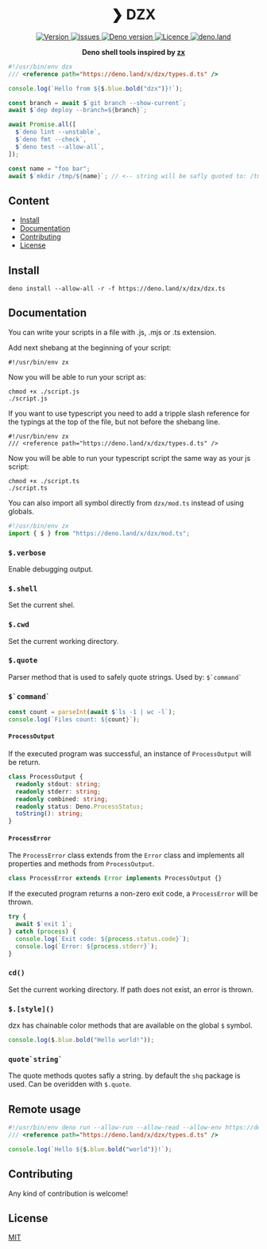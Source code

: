 <h1 align="center">❯ DZX</h1>

<p align="center" class="badges-container">
  <a href="https://github.com/c4spar/deno-dzx/releases">
    <img alt="Version" src="https://img.shields.io/github/v/release/c4spar/deno-dzx?logo=github&color=F86F00" />
  </a>
  <a href="https://github.com/c4spar/deno-dzx/issues">
    <img alt="issues" src="https://img.shields.io/github/issues/c4spar/deno-dzx?label=issues&logo=github">
  </a>
  <a href="https://deno.land/">
    <img alt="Deno version" src="https://img.shields.io/badge/deno-^1.7.0-blue?logo=deno&color=blue" />
  </a>
  <a href="https://github.com/c4spar/deno-dzx/blob/main/LICENSE">
    <img alt="Licence" src="https://img.shields.io/github/license/c4spar/deno-dzx?logo=github" />
  </a>
  <a href="https://deno.land/x/dzx">
    <img alt="deno.land" src="https://img.shields.io/badge/deno.land/x/dzx-blue?logo=deno&logoColor=959DA6&color=272727" />
  </a>
</p>

<p align="center">
  <b>Deno shell tools inspired by <a href="https://github.com/google/zx">zx</a></b>
</p>

```typescript
#!/usr/bin/env dzx
/// <reference path="https://deno.land/x/dzx/types.d.ts" />

console.log(`Hello from ${$.blue.bold("dzx")}!`);

const branch = await $`git branch --show-current`;
await $`dep deploy --branch=${branch}`;

await Promise.all([
  $`deno lint --unstable`,
  $`deno fmt --check`,
  $`deno test --allow-all`,
]);

const name = "foo bar";
await $`mkdir /tmp/${name}`; // <-- string will be safly quoted to: /tmp/'foo bar'
```

## Content

- [Install](#install)
- [Documentation](#documentation)
- [Contributing](#contributing)
- [License](#license)

## Install

```
deno install --allow-all -r -f https://deno.land/x/dzx/dzx.ts
```

## Documentation

You can write your scripts in a file with .js, .mjs or .ts extension.

Add next shebang at the beginning of your script:

```
#!/usr/bin/env zx
```

Now you will be able to run your script as:

```shell
chmod +x ./script.js
./script.js
```

If you want to use typescript you need to add a tripple slash reference for the
typings at the top of the file, but not before the shebang line.

```
#!/usr/bin/env zx
/// <reference path="https://deno.land/x/dzx/types.d.ts" />
```

Now you will be able to run your typescript script the same way as your js
script:

```shell
chmod +x ./script.ts
./script.ts
```

You can also import all symbol directly from `dzx/mod.ts` instead of using
globals.

```ts
#!/usr/bin/env zx
import { $ } from "https://deno.land/x/dzx/mod.ts";
```

### `$.verbose`

Enable debugging output.

### `$.shell`

Set the current shel.

### `$.cwd`

Set the current working directory.

### `$.quote`

Parser method that is used to safely quote strings. Used by: ``$`command` ``

### ``$`command` ``

```ts
const count = parseInt(await $`ls -1 | wc -l`);
console.log(`Files count: ${count}`);
```

#### `ProcessOutput`

If the executed program was successful, an instance of `ProcessOutput` will be
return.

```ts
class ProcessOutput {
  readonly stdout: string;
  readonly stderr: string;
  readonly combined: string;
  readonly status: Deno.ProcessStatus;
  toString(): string;
}
```

#### `ProcessError`

The `ProcessError` class extends from the `Error` class and implements all
properties and methods from `ProcessOutput`.

```ts
class ProcessError extends Error implements ProcessOutput {}
```

If the executed program returns a non-zero exit code, a `ProcessError` will be
thrown.

```ts
try {
  await $`exit 1`;
} catch (process) {
  console.log(`Exit code: ${process.status.code}`);
  console.log(`Error: ${process.stderr}`);
}
```

### `cd()`

Set the current working directory. If path does not exist, an error is thrown.

### `$.[style]()`

dzx has chainable color methods that are available on the global `$` symbol.

```ts
console.log($.blue.bold("Hello world!"));
```

### ``quote`string` ``

The quote methods quotes safly a string. by default the `shq` package is used.
Can be overidden with `$.quote`.

## Remote usage

```typescript
#!/usr/bin/env deno run --allow-run --allow-read --allow-env https://deno.land/x/dzx/dzx.ts
/// <reference path="https://deno.land/x/dzx/types.d.ts" />

console.log(`Hello ${$.blue.bold("world")}!`);
```

## Contributing

Any kind of contribution is welcome!

## License

[MIT](LICENSE)
